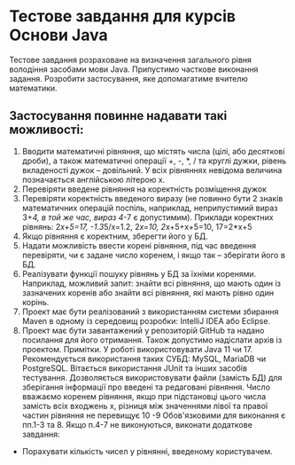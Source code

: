 # Тестове завдання для курсів Основи Java
Тестове завдання розраховане на визначення загального рівня володіння засобами мови Java. Припустимо часткове виконання задання.
Розробити застосування, яке допомагатиме вчителю математики.
## Застосування повинне надавати такі можливості:
1. Вводити математичні рівняння, що містять числа (цілі, або десяткові дроби), а
   також математичні операції +, -, *, / та круглі дужки, рівень вкладеності дужок – довільний. У всіх рівняннях невідома величина позначається англійською літерою x.
2. Перевіряти введене рівняння на коректність розміщення дужок
3. Перевіряти коректність введеного виразу (не повинно бути 2 знаків математичних операцій поспіль, наприклад, неприпустимий вираз 3+*4, в той
   же час, вираз 4*-7 є допустимим).
   Приклади коректних рівнянь:
   2*x+5=17, -1.3*5/x=1.2, 2*x=10, 2*x+5+х+5=10, 17=2*x+5
4. Якщо рівняння є коректним, зберегти його у БД.
5. Надати можливість ввести корені рівняння, під час введення перевіряти, чи є
   задане число коренем, і якщо так – зберігати його в БД.
6. Реалізувати функції пошуку рівнянь у БД за їхніми коренями. Наприклад,
   можливий запит: знайти всі рівняння, що мають один із зазначених коренів або
   знайти всі рівняння, які мають рівно один корінь.
7. Проект має бути реалізований з використанням системи збирання Maven в
   одному із середовищ розробки: IntelliJ IDEA або Eclipse.
8. Проект має бути завантажений у репозиторій GitHub та надано посилання для його отримання. Також допустимо надіслати архів із проектом.
   Примітки.
   У роботі використовувати Java 11 чи 17.
   Рекомендується використання таких СУБД: MySQL, MariaDB чи PostgreSQL.
   Вітається використання JUnit та інших засобів тестування.
   Дозволяється використовувати файли (замість БД) для зберігання інформації про введені та редаговані рівняння.
   Число вважаємо коренем рівняння, якщо при підстановці цього числа замість всіх входжень x, різниця між значеннями лівої та правої частин рівняння не перевищує 10 -9
   Обов'язковими для виконання є пп.1-3 та 8. Якщо п.4-7 не виконуються, виконати додаткове завдання:
- Порахувати кількість чисел у рівнянні, введеному користувачем.